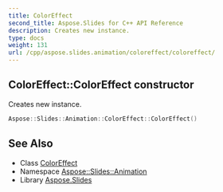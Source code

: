 ```yaml
---
title: ColorEffect
second_title: Aspose.Slides for C++ API Reference
description: Creates new instance.
type: docs
weight: 131
url: /cpp/aspose.slides.animation/coloreffect/coloreffect/
---
```

## ColorEffect::ColorEffect constructor


Creates new instance.

```cpp
Aspose::Slides::Animation::ColorEffect::ColorEffect()
```

## See Also

* Class [ColorEffect](../)
* Namespace [Aspose::Slides::Animation](../../)
* Library [Aspose.Slides](../../../)

